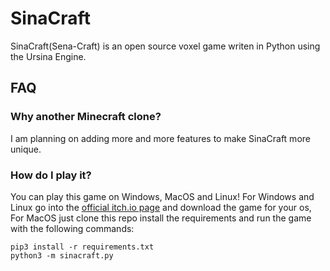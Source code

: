 # SinaCraft

SinaCraft(Sena-Craft) is an open source voxel game writen in Python using the Ursina Engine.

## FAQ

### Why another Minecraft clone?

I am planning on adding more and more features to make SinaCraft more unique.

### How do I play it?

You can play this game on Windows, MacOS and Linux! For Windows and Linux go into the [official itch.io page](https://superzekes.itch.io/sinacraft) and download the game for your os, For MacOS just clone this repo install the requirements and run the game with the following commands:
```
pip3 install -r requirements.txt
python3 -m sinacraft.py
```
